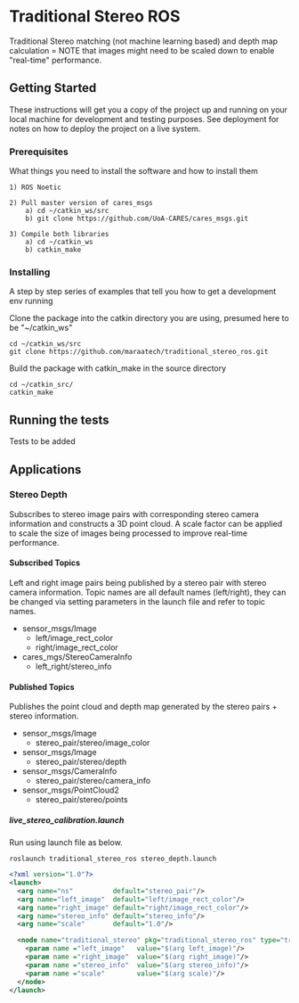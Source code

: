 # Traditional Stereo ROS
Traditional Stereo matching (not machine learning based) and depth map calculation = NOTE that images might need to be scaled down to enable "real-time" performance.

## Getting Started

These instructions will get you a copy of the project up and running on your local machine for development and testing purposes. See deployment for notes on how to deploy the project on a live system.

### Prerequisites

What things you need to install the software and how to install them

```
1) ROS Noetic

2) Pull master version of cares_msgs
    a) cd ~/catkin_ws/src
    b) git clone https://github.com/UoA-CARES/cares_msgs.git

3) Compile both libraries
    a) cd ~/catkin_ws
    b) catkin_make
```

### Installing

A step by step series of examples that tell you how to get a development env running

Clone the package into the catkin directory you are using, presumed here to be "~/catkin_ws"

```
cd ~/catkin_ws/src
git clone https://github.com/maraatech/traditional_stereo_ros.git
```

Build the package with catkin_make in the source directory

```
cd ~/catkin_src/
catkin_make
```

## Running the tests

Tests to be added

## Applications

### Stereo Depth
Subscribes to stereo image pairs with corresponding stereo camera information and constructs a 3D point cloud.
A scale factor can be applied to scale the size of images being processed to improve real-time performance.

#### Subscribed Topics
Left and right image pairs being published by a stereo pair with stereo camera information.
Topic names are all default names (left/right), they can be changed via setting parameters in the launch file and refer to topic names.

* sensor_msgs/Image
    * left/image_rect_color
    * right/image_rect_color
* cares_mgs/StereoCameraInfo
    * left_right/stereo_info

#### Published Topics
Publishes the point cloud and depth map generated by the stereo pairs + stereo information.

* sensor_msgs/Image
  * stereo_pair/stereo/image_color
* sensor_msgs/Image
    * stereo_pair/stereo/depth
* sensor_msgs/CameraInfo
    * stereo_pair/stereo/camera_info
* sensor_msgs/PointCloud2
    * stereo_pair/stereo/points

##### live_stereo_calibration.launch
Run using launch file as below.

```
roslaunch traditional_stereo_ros stereo_depth.launch
```

```xml
<?xml version="1.0"?>
<launch>
  <arg name="ns"          default="stereo_pair"/>
  <arg name="left_image"  default="left/image_rect_color"/>
  <arg name="right_image" default="right/image_rect_color"/>
  <arg name="stereo_info" default="stereo_info"/>
  <arg name="scale"       default="1.0"/>

  <node name="traditional_stereo" pkg="traditional_stereo_ros" type="traditional_stereo" output="screen" ns="$(arg ns)">
    <param name ="left_image"   value="$(arg left_image)"/>
    <param name ="right_image"  value="$(arg right_image)"/>
    <param name ="stereo_info"  value="$(arg stereo_info)"/>
    <param name ="scale"        value="$(arg scale)"/>
  </node>
</launch>

```
